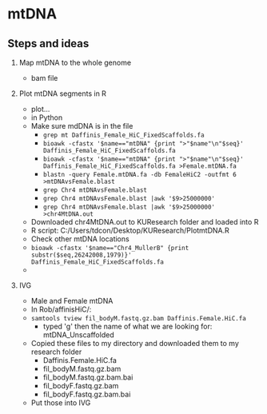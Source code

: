 ﻿# mtDNA

## Steps and ideas

 1. Map mtDNA to the whole genome
	 - bam file

 2. Plot mtDNA segments in R
	 - plot...
	 - in Python
	 - Make sure mdDNA is in the file
		 - `grep mt Daffinis_Female_HiC_FixedScaffolds.fa`
		 - `bioawk -cfastx '$name=="mtDNA" {print ">"$name"\n"$seq}' Daffinis_Female_HiC_FixedScaffolds.fa`
		 - `bioawk -cfastx '$name=="mtDNA" {print ">"$name"\n"$seq}' Daffinis_Female_HiC_FixedScaffolds.fa >Female.mtDNA.fa`
		 - `blastn -query Female.mtDNA.fa -db FemaleHiC2 -outfmt 6 >mtDNAvsFemale.blast`
		 - `grep Chr4 mtDNAvsFemale.blast `
		 - `grep Chr4 mtDNAvsFemale.blast |awk '$9>25000000'`
		 - `grep Chr4 mtDNAvsFemale.blast |awk '$9>25000000' >chr4MtDNA.out`
	 - Downloaded chr4MtDNA.out to KUResearch folder and loaded into R
	 - R script: C:/Users/tdcon/Desktop/KUResearch/PlotmtDNA.R
	 - Check other mtDNA locations
	 - `bioawk -cfastx '$name=="Chr4_MullerB" {print substr($seq,26242008,1979)}' Daffinis_Female_HiC_FixedScaffolds.fa`
	 - 

 3. IVG
	 - Male and Female mtDNA
	 - In Rob/affinisHiC/:
	 - `samtools tview fil_bodyM.fastq.gz.bam Daffinis.Female.HiC.fa`
		 - typed 'g' then the name of what we are looking for: mtDNA_Unscaffolded
	 - Copied these files to my directory and downloaded them to my research folder
		 - Daffinis.Female.HiC.fa
		 - fil_bodyM.fastq.gz.bam
		 - fil_bodyM.fastq.gz.bam.bai
		 - fil_bodyF.fastq.gz.bam
		 - fil_bodyF.fastq.gz.bam.bai
	 - Put those into IVG


